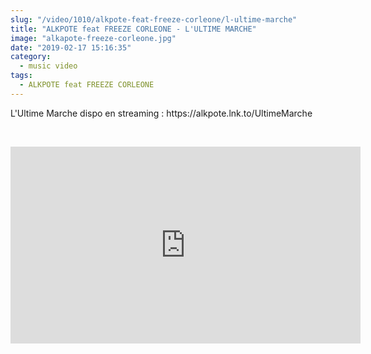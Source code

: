 ```yaml
--- 
slug: "/video/1010/alkpote-feat-freeze-corleone/l-ultime-marche"
title: "ALKPOTE feat FREEZE CORLEONE - L'ULTIME MARCHE"
image: "alkapote-freeze-corleone.jpg"
date: "2019-02-17 15:16:35"
category:
  - music video
tags:
  - ALKPOTE feat FREEZE CORLEONE
---
```

<p>L'Ultime Marche dispo en streaming : https://alkpote.lnk.to/UltimeMarche</p><br/><p><iframe width="560" height="315" src="https://www.youtube.com/embed/vPY3OEECHPg" frameborder="0" allow="accelerometer; autoplay; encrypted-media; gyroscope; picture-in-picture" allowfullscreen></iframe></p>